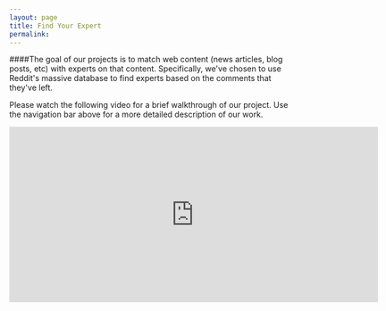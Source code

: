 ```yaml
---
layout: page
title: Find Your Expert
permalink: 
---
```


####The goal of our projects is to match web content (news articles, blog posts, etc) with experts on that content. Specifically, we've chosen to use Reddit's massive database to find experts based on the comments that they've left.

Please watch the following video for a brief walkthrough of our project. Use the navigation bar above for a more detailed description of our work.

<iframe width="660" height="315" src="https://www.youtube.com/embed/epVkicYZzH8" frameborder="0" allowfullscreen></iframe>

